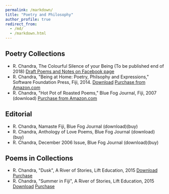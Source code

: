 ```yaml
---
permalink: /markdown/
title: "Poetry and Philosophy"
author_profile: true
redirect_from: 
  - /md/
  - /markdown.html
---
```


## Poetry Collections
* R. Chandra, The Colourful Silence of your Being (To be published end of 2018) [Draft Poems and Notes on Facebook page](https://www.facebook.com/beingathome2012/)
* R. Chandra, "Being at Home: Poetry, Philsophy and Expressions," Software Foundation Press, Fiji, 2014.  [Download](https://github.com/rohitash-chandra/poetry-philosophy/blob/master/BeingatHome_RohitashChandra.pdf) [ Purchase from Amazon.com](https://www.amazon.com/Being-at-Home-Rohitash-Chandra/dp/1312170557/)
* R. Chandra, "Hot Pot of Roasted Poems," Blue Fog Journal, Fiji, 2007 (download) [ Purchase from Amazon.com](https://www.amazon.com/Hot-Pot-Roasted-Poems/dp/184728891X/ref=sr_1_2?s=books&ie=UTF8&qid=1505176256&sr=1-2)

## Editorial 
* R. Chandra,  Namaste Fiji, Blue Fog Journal  (download)(buy)
* R. Chandra,  Anthology of Love Poems, Blue Fog Journal  (download)(buy) 
* R. Chandra,  December 2006 Issue, Blue Fog Journal  (download)(buy)

## Poems in Collections
* R. Chandra, "Dusk", A River of Stories, Lift Education, 2015 [Download](https://github.com/rohitash-chandra/poetry-philosophy/blob/master/Dusk_LiftEducation.pdf) [Purchase](http://www.lifteducation.com/portfolio/commonwealth-education-trust/)
* R. Chandra, "Summer in Fiji", A River of Stories, Lift Education, 2015 [Download](https://github.com/rohitash-chandra/poetry-philosophy/blob/master/Summer%20in%20Fiji_LiftEducation.pdf) [Purchase](http://www.lifteducation.com/portfolio/commonwealth-education-trust/)
